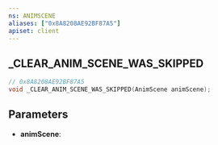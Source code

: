 ```yaml
---
ns: ANIMSCENE
aliases: ["0x8A8208AE92BF87A5"]
apiset: client
---
```

## _CLEAR_ANIM_SCENE_WAS_SKIPPED

```c
// 0x8A8208AE92BF87A5
void _CLEAR_ANIM_SCENE_WAS_SKIPPED(AnimScene animScene);
```


## Parameters
* **animScene**: